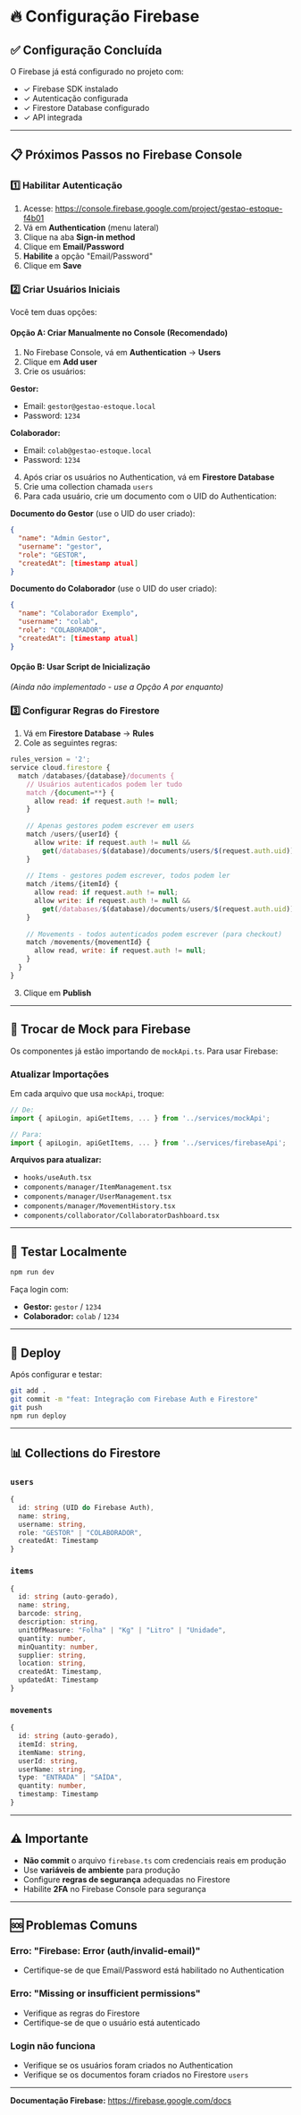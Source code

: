 # 🔥 Configuração Firebase

## ✅ Configuração Concluída

O Firebase já está configurado no projeto com:
- ✓ Firebase SDK instalado
- ✓ Autenticação configurada
- ✓ Firestore Database configurado
- ✓ API integrada

---

## 📋 Próximos Passos no Firebase Console

### 1️⃣ Habilitar Autenticação

1. Acesse: https://console.firebase.google.com/project/gestao-estoque-f4b01
2. Vá em **Authentication** (menu lateral)
3. Clique na aba **Sign-in method**
4. Clique em **Email/Password**
5. **Habilite** a opção "Email/Password"
6. Clique em **Save**

### 2️⃣ Criar Usuários Iniciais

Você tem duas opções:

#### Opção A: Criar Manualmente no Console (Recomendado)

1. No Firebase Console, vá em **Authentication** → **Users**
2. Clique em **Add user**
3. Crie os usuários:

**Gestor:**
- Email: `gestor@gestao-estoque.local`
- Password: `1234`

**Colaborador:**
- Email: `colab@gestao-estoque.local`
- Password: `1234`

4. Após criar os usuários no Authentication, vá em **Firestore Database**
5. Crie uma collection chamada `users`
6. Para cada usuário, crie um documento com o UID do Authentication:

**Documento do Gestor** (use o UID do user criado):
```json
{
  "name": "Admin Gestor",
  "username": "gestor",
  "role": "GESTOR",
  "createdAt": [timestamp atual]
}
```

**Documento do Colaborador** (use o UID do user criado):
```json
{
  "name": "Colaborador Exemplo",
  "username": "colab",
  "role": "COLABORADOR",
  "createdAt": [timestamp atual]
}
```

#### Opção B: Usar Script de Inicialização

*(Ainda não implementado - use a Opção A por enquanto)*

### 3️⃣ Configurar Regras do Firestore

1. Vá em **Firestore Database** → **Rules**
2. Cole as seguintes regras:

```javascript
rules_version = '2';
service cloud.firestore {
  match /databases/{database}/documents {
    // Usuários autenticados podem ler tudo
    match /{document=**} {
      allow read: if request.auth != null;
    }
    
    // Apenas gestores podem escrever em users
    match /users/{userId} {
      allow write: if request.auth != null && 
        get(/databases/$(database)/documents/users/$(request.auth.uid)).data.role == 'GESTOR';
    }
    
    // Items - gestores podem escrever, todos podem ler
    match /items/{itemId} {
      allow read: if request.auth != null;
      allow write: if request.auth != null && 
        get(/databases/$(database)/documents/users/$(request.auth.uid)).data.role == 'GESTOR';
    }
    
    // Movements - todos autenticados podem escrever (para checkout)
    match /movements/{movementId} {
      allow read, write: if request.auth != null;
    }
  }
}
```

3. Clique em **Publish**

---

## 🔄 Trocar de Mock para Firebase

Os componentes já estão importando de `mockApi.ts`. Para usar Firebase:

### Atualizar Importações

Em cada arquivo que usa `mockApi`, troque:

```typescript
// De:
import { apiLogin, apiGetItems, ... } from '../services/mockApi';

// Para:
import { apiLogin, apiGetItems, ... } from '../services/firebaseApi';
```

**Arquivos para atualizar:**
- `hooks/useAuth.tsx`
- `components/manager/ItemManagement.tsx`
- `components/manager/UserManagement.tsx`
- `components/manager/MovementHistory.tsx`
- `components/collaborator/CollaboratorDashboard.tsx`

---

## 🧪 Testar Localmente

```bash
npm run dev
```

Faça login com:
- **Gestor:** `gestor` / `1234`
- **Colaborador:** `colab` / `1234`

---

## 🚀 Deploy

Após configurar e testar:

```bash
git add .
git commit -m "feat: Integração com Firebase Auth e Firestore"
git push
npm run deploy
```

---

## 📊 Collections do Firestore

### `users`
```typescript
{
  id: string (UID do Firebase Auth),
  name: string,
  username: string,
  role: "GESTOR" | "COLABORADOR",
  createdAt: Timestamp
}
```

### `items`
```typescript
{
  id: string (auto-gerado),
  name: string,
  barcode: string,
  description: string,
  unitOfMeasure: "Folha" | "Kg" | "Litro" | "Unidade",
  quantity: number,
  minQuantity: number,
  supplier: string,
  location: string,
  createdAt: Timestamp,
  updatedAt: Timestamp
}
```

### `movements`
```typescript
{
  id: string (auto-gerado),
  itemId: string,
  itemName: string,
  userId: string,
  userName: string,
  type: "ENTRADA" | "SAÍDA",
  quantity: number,
  timestamp: Timestamp
}
```

---

## ⚠️ Importante

- **Não commit** o arquivo `firebase.ts` com credenciais reais em produção
- Use **variáveis de ambiente** para produção
- Configure **regras de segurança** adequadas no Firestore
- Habilite **2FA** no Firebase Console para segurança

---

## 🆘 Problemas Comuns

### Erro: "Firebase: Error (auth/invalid-email)"
- Certifique-se de que Email/Password está habilitado no Authentication

### Erro: "Missing or insufficient permissions"
- Verifique as regras do Firestore
- Certifique-se de que o usuário está autenticado

### Login não funciona
- Verifique se os usuários foram criados no Authentication
- Verifique se os documentos foram criados no Firestore `users`

---

**Documentação Firebase:** https://firebase.google.com/docs
